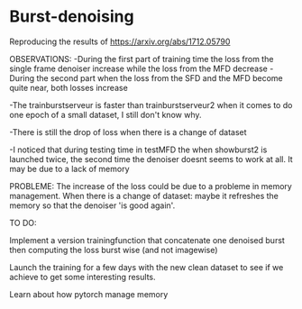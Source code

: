 # Burst-denoising
Reproducing the results of https://arxiv.org/abs/1712.05790

OBSERVATIONS:
-During the first part of training time the loss from the single frame denoiser increase while the loss from the MFD decrease
-During the second part when the loss from the SFD and the MFD become quite near, both losses increase

-The trainburstserveur is faster than trainburstserveur2 when it comes to do one epoch of a small dataset, I still don't know why.

-There is still the drop of loss when there is a change of dataset

-I noticed that during testing time in testMFD the when showburst2 is launched twice, the second time the denoiser doesnt seems to work at all. It may be due to a lack of memory

PROBLEME:
The increase of the loss could be due to a probleme in memory management. When there is a change of dataset: maybe it refreshes the memory so that the denoiser 'is good again'.


TO DO:
 
Implement a version trainingfunction that concatenate one denoised burst then computing the loss burst wise (and not imagewise)

Launch the training for a few days with the new clean dataset to see if we achieve to get some interesting results.

Learn about how pytorch manage memory
